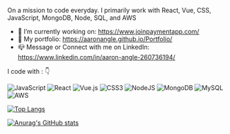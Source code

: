 On a mission to code everyday. I primarily work with React, Vue, CSS, JavaScript, MongoDB, Node, SQL, and AWS

- 🔭 I’m currently working on: https://www.joinpaymentapp.com/
- 💼 My portfolio: https://aaronangle.github.io/Portfolio/
- 📪 Message or Connect with me on LinkedIn: https://www.linkedin.com/in/aaron-angle-260736194/

I code with : 👇

![JavaScript](https://img.shields.io/badge/javascript-%23323330.svg?style=for-the-badge&logo=javascript&logoColor=%23F7DF1E)
![React](https://img.shields.io/badge/react-%2320232a.svg?style=for-the-badge&logo=react&logoColor=%2361DAFB)
![Vue.js](https://img.shields.io/badge/vuejs-%2335495e.svg?style=for-the-badge&logo=vuedotjs&logoColor=%234FC08D)
![CSS3](https://img.shields.io/badge/css3-%231572B6.svg?style=for-the-badge&logo=css3&logoColor=white)
![NodeJS](https://img.shields.io/badge/node.js-6DA55F?style=for-the-badge&logo=node.js&logoColor=white)
![MongoDB](https://img.shields.io/badge/MongoDB-%234ea94b.svg?style=for-the-badge&logo=mongodb&logoColor=white)
![MySQL](https://img.shields.io/badge/mysql-%2300f.svg?style=for-the-badge&logo=mysql&logoColor=white)
![AWS](https://img.shields.io/badge/AWS-%23FF9900.svg?style=for-the-badge&logo=amazon-aws&logoColor=white)

[![Top Langs](https://github-readme-stats.vercel.app/api/top-langs/?username=aaronangle&layout=compact)](https://github.com/aaronangle/github-readme-stats)


[![Anurag's GitHub stats](https://github-readme-stats.vercel.app/api?username=aaronangle&count_private=true&show_icons=true&hide=issues,contribs)](https://github.com/aaronangle/github-readme-stats)

